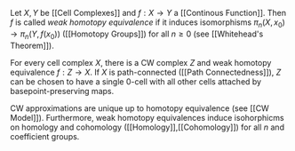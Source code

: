 Let $X,Y$ be [[Cell Complexes]] and $f:X\rightarrow Y$ a [[Continous Function]]. Then $f$ is called *weak homotopy equivalence* if it induces isomorphisms $\pi_n(X,x_0)\rightarrow \pi_n(Y,f(x_0))$ ([[Homotopy Groups]]) for all $n\geq 0$ (see [[Whitehead's Theorem]]).

For every cell complex $X$, there is a CW complex $Z$ and weak homotopy equivalence $f:Z\rightarrow X$.
If $X$ is path-connected ([[Path Connectedness]]), $Z$ can be chosen to have a single $0$-cell with all other cells attached by basepoint-preserving maps.

CW approximations are unique up to homotopy equivalence (see [[CW Model]]).
Furthermore, weak homotopy equivalences induce isohorphicms on homology and cohomology ([[Homology]],[[Cohomology]]) for all $n$ and coefficient groups.
